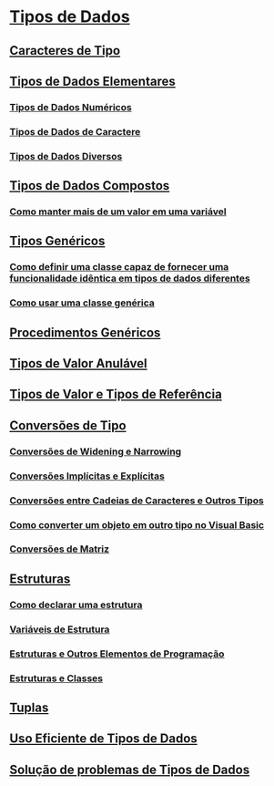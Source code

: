 # [Tipos de Dados](index.md)
## [Caracteres de Tipo](type-characters.md)
## [Tipos de Dados Elementares](elementary-data-types.md)
### [Tipos de Dados Numéricos](numeric-data-types.md)
### [Tipos de Dados de Caractere](character-data-types.md)
### [Tipos de Dados Diversos](miscellaneous-data-types.md)
## [Tipos de Dados Compostos](composite-data-types.md)
### [Como manter mais de um valor em uma variável](how-to-hold-more-than-one-value-in-a-variable.md)
## [Tipos Genéricos](generic-types.md)
### [Como definir uma classe capaz de fornecer uma funcionalidade idêntica em tipos de dados diferentes](how-to-define-a-class-that-can-provide-identical-functionality.md)
### [Como usar uma classe genérica](how-to-use-a-generic-class.md)
## [Procedimentos Genéricos](generic-procedures.md)
## [Tipos de Valor Anulável](nullable-value-types.md)
## [Tipos de Valor e Tipos de Referência](value-types-and-reference-types.md)
## [Conversões de Tipo](type-conversions.md)
### [Conversões de Widening e Narrowing](widening-and-narrowing-conversions.md)
### [Conversões Implícitas e Explícitas](implicit-and-explicit-conversions.md)
### [Conversões entre Cadeias de Caracteres e Outros Tipos](conversions-between-strings-and-other-types.md)
### [Como converter um objeto em outro tipo no Visual Basic](how-to-convert-an-object-to-another-type.md)
### [Conversões de Matriz](array-conversions.md)
## [Estruturas](structures.md)
### [Como declarar uma estrutura](how-to-declare-a-structure.md)
### [Variáveis de Estrutura](structure-variables.md)
### [Estruturas e Outros Elementos de Programação](structures-and-other-programming-elements.md)
### [Estruturas e Classes](structures-and-classes.md)
## [Tuplas](tuples.md)
## [Uso Eficiente de Tipos de Dados](efficient-use-of-data-types.md)
## [Solução de problemas de Tipos de Dados](troubleshooting-data-types.md)